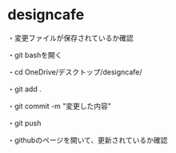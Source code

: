 # designcafe

・変更ファイルが保存されているか確認

・git bashを開く

・cd OneDrive/デスクトップ/designcafe/


・git add .

・git commit -m "変更した内容"

・git push

・githubのページを開いて、更新されているか確認